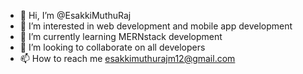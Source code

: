 - 👋 Hi, I’m @EsakkiMuthuRaj
- 👀 I’m interested in web development and mobile app development
- 🌱 I’m currently learning MERNstack development
- 💞️ I’m looking to collaborate on all developers
- 📫 How to reach me esakkimuthurajm12@gmail.com

<!---
EsakkiMuthuRaj18/EsakkiMuthuRaj18 is a ✨ special ✨ repository because its `README.md` (this file) appears on your GitHub profile.
You can click the Preview link to take a look at your changes.
--->
